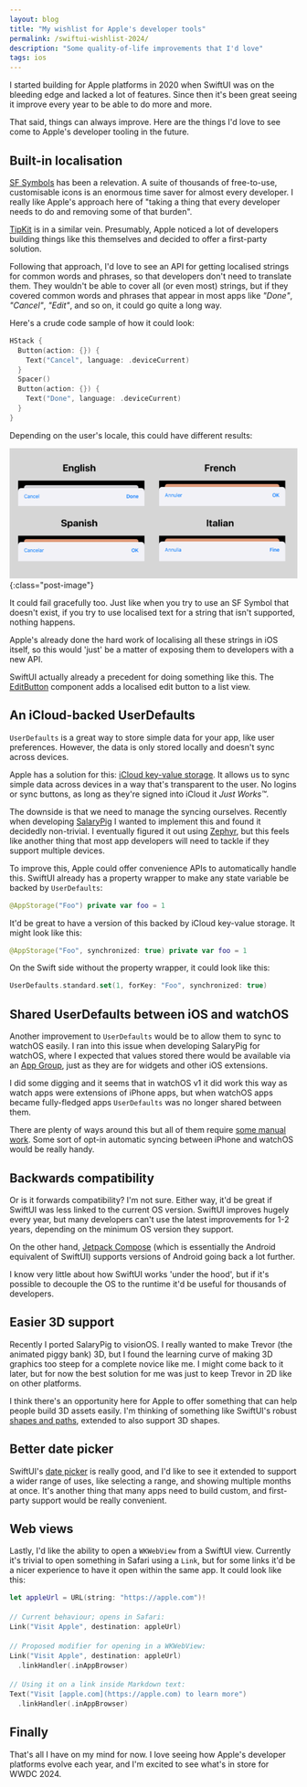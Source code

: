 ```yaml
---
layout: blog
title: "My wishlist for Apple's developer tools"
permalink: /swiftui-wishlist-2024/
description: "Some quality-of-life improvements that I'd love"
tags: ios
---
```


I started building for Apple platforms in 2020 when SwiftUI was on the bleeding edge and lacked a lot of features. Since then it's been great seeing it improve every year to be able to do more and more.

That said, things can always improve. Here are the things I'd love to see come to Apple's developer tooling in the future.

## Built-in localisation

[SF Symbols](https://developer.apple.com/sf-symbols/) has been a relevation. A suite of thousands of free-to-use, customisable icons is an enormous time saver for almost every developer. I really like Apple's approach here of "taking a thing that every developer needs to do and removing some of that burden".

[TipKit](https://developer.apple.com/documentation/TipKit) is in a similar vein. Presumably, Apple noticed a lot of developers building things like this themselves and decided to offer a first-party solution.

Following that approach, I'd love to see an API for getting localised strings for common words and phrases, so that developers don't need to translate them. They wouldn't be able to cover all (or even most) strings, but if they covered common words and phrases that appear in most apps like _"Done"_, _"Cancel"_, _"Edit"_, and so on, it could go quite a long way.

Here's a crude code sample of how it could look:

```swift
HStack {
  Button(action: {}) {
    Text("Cancel", language: .deviceCurrent)
  }
  Spacer()
  Button(action: {}) {
    Text("Done", language: .deviceCurrent)
  }
}
```

Depending on the user's locale, this could have different results:

![Examples of how it would look in different languages](/assets/post-images/locale-string-examples.png){:class="post-image"}

It could fail gracefully too. Just like when you try to use an SF Symbol that doesn't exist, if you try to use localised text for a string that isn't supported, nothing happens.

Apple's already done the hard work of localising all these strings in iOS itself, so this would 'just' be a matter of exposing them to developers with a new API.

SwiftUI actually already a precedent for doing something like this. The [EditButton](https://developer.apple.com/documentation/swiftui/editbutton) component adds a localised edit button to a list view.

## An iCloud-backed UserDefaults

`UserDefaults` is a great way to store simple data for your app, like user preferences. However, the data is only stored locally and doesn't sync across devices.

Apple has a solution for this: [iCloud key-value storage](https://developer.apple.com/library/archive/documentation/General/Conceptual/iCloudDesignGuide/Chapters/DesigningForKey-ValueDataIniCloud.html). It allows us to sync simple data across devices in a way that's transparent to the user. No logins or sync buttons, as long as they're signed into iCloud it _Just Works&#8482;_.

The downside is that we need to manage the syncing ourselves. Recently when developing [SalaryPig](/pig) I wanted to implement this and found it decidedly non-trivial. I eventually figured it out using [Zephyr](https://github.com/ArtSabintsev/Zephyr), but this feels like another thing that most app developers will need to tackle if they support multiple devices.

To improve this, Apple could offer convenience APIs to automatically handle this. SwiftUI already has a property wrapper to make any state variable be backed by `UserDefaults`:

```swift
@AppStorage("Foo") private var foo = 1
```

It'd be great to have a version of this backed by iCloud key-value storage. It might look like this:

```swift
@AppStorage("Foo", synchronized: true) private var foo = 1
```

On the Swift side without the property wrapper, it could look like this:

```swift
UserDefaults.standard.set(1, forKey: "Foo", synchronized: true)
```

## Shared UserDefaults between iOS and watchOS

Another improvement to `UserDefaults` would be to allow them to sync to watchOS easily. I ran into this issue when developing SalaryPig for watchOS, where I expected that values stored there would be available via an [App Group](https://developer.apple.com/documentation/xcode/configuring-app-groups), just as they are for widgets and other iOS extensions.

I did some digging and it seems that in watchOS v1 it did work this way as watch apps were extensions of iPhone apps, but when watchOS apps became fully-fledged apps `UserDefaults` was no longer shared between them.

There are plenty of ways around this but all of them require [some manual work](https://forums.developer.apple.com/forums/thread/710966?answerId=722189022#722189022). Some sort of opt-in automatic syncing between iPhone and watchOS would be really handy.

## Backwards compatibility

Or is it forwards compatibility? I'm not sure. Either way, it'd be great if SwiftUI was less linked to the current OS version. SwiftUI improves hugely every year, but many developers can't use the latest improvements for 1-2 years, depending on the minimum OS version they support.

On the other hand, [Jetpack Compose](https://developer.android.com/jetpack/compose) (which is essentially the Android equivalent of SwiftUI) supports versions of Android going back a lot further.

I know very little about how SwiftUI works 'under the hood', but if it's possible to decouple the OS to the runtime it'd be useful for thousands of developers.

## Easier 3D support

Recently I ported SalaryPig to visionOS. I really wanted to make Trevor (the animated piggy bank) 3D, but I found the learning curve of making 3D graphics too steep for a complete novice like me. I might come back to it later, but for now the best solution for me was just to keep Trevor in 2D like on other platforms.

I think there's an opportunity here for Apple to offer something that can help people build 3D assets easily. I'm thinking of something like SwiftUI's robust [shapes and paths](https://developer.apple.com/tutorials/swiftui/drawing-paths-and-shapes), extended to also support 3D shapes.

## Better date picker

SwiftUI's [date picker](https://developer.apple.com/documentation/swiftui/datepicker) is really good, and I'd like to see it extended to support a wider range of uses, like selecting a range, and showing multiple months at once. It's another thing that many apps need to build custom, and first-party support would be really convenient.

## Web views

Lastly, I'd like the ability to open a `WKWebView` from a SwiftUI view. Currently it's trivial to open something in Safari using a `Link`, but for some links it'd be a nicer experience to have it open within the same app. It could look like this:

```swift
let appleUrl = URL(string: "https://apple.com")!

// Current behaviour; opens in Safari:
Link("Visit Apple", destination: appleUrl)

// Proposed modifier for opening in a WKWebView:
Link("Visit Apple", destination: appleUrl)
  .linkHandler(.inAppBrowser)

// Using it on a link inside Markdown text:
Text("Visit [apple.com](https://apple.com) to learn more")
  .linkHandler(.inAppBrowser)
```

## Finally

That's all I have on my mind for now. I love seeing how Apple's developer platforms evolve each year, and I'm excited to see what's in store for WWDC 2024.
